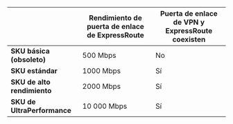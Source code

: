 |                                     | **Rendimiento de puerta de enlace de ExpressRoute** | **Puerta de enlace de VPN y ExpressRoute coexisten**|
|-------------------------------------|-------------------------------------|-----------------------------------------|
| **SKU básica (obsoleto)**          |  500 Mbps                           | No   |
| **SKU estándar**                    | 1000 Mbps                           | Sí  |
| **SKU de alto rendimiento**            | 2000 Mbps                           | Sí  |
| **SKU de UltraPerformance**           | 10 000 Mbps                          | Sí  |

<!--HONumber=Oct16_HO2-->


